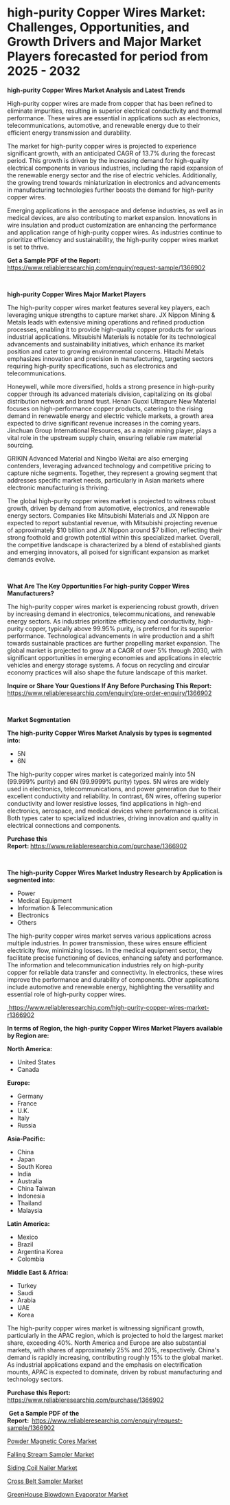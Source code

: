 <p><h1>high-purity Copper Wires Market: Challenges, Opportunities, and Growth Drivers and Major Market Players forecasted for period from 2025 - 2032</h1></p><p><strong>high-purity Copper Wires Market Analysis and Latest Trends</strong></p>
<p><p>High-purity copper wires are made from copper that has been refined to eliminate impurities, resulting in superior electrical conductivity and thermal performance. These wires are essential in applications such as electronics, telecommunications, automotive, and renewable energy due to their efficient energy transmission and durability. </p><p>The market for high-purity copper wires is projected to experience significant growth, with an anticipated CAGR of 13.7% during the forecast period. This growth is driven by the increasing demand for high-quality electrical components in various industries, including the rapid expansion of the renewable energy sector and the rise of electric vehicles. Additionally, the growing trend towards miniaturization in electronics and advancements in manufacturing technologies further boosts the demand for high-purity copper wires.</p><p>Emerging applications in the aerospace and defense industries, as well as in medical devices, are also contributing to market expansion. Innovations in wire insulation and product customization are enhancing the performance and application range of high-purity copper wires. As industries continue to prioritize efficiency and sustainability, the high-purity copper wires market is set to thrive.</p></p>
<p><strong>Get a Sample PDF of the Report:&nbsp;</strong> <a href="https://www.reliableresearchiq.com/enquiry/request-sample/1366902?utm_campaign=2840&utm_medium=2&utm_source=Github&utm_content=ia&utm_term=22032025&utm_id=high-purity-copper-wires">https://www.reliableresearchiq.com/enquiry/request-sample/1366902</a></p>
<p>&nbsp;</p>
<p><strong>high-purity Copper Wires Major Market Players</strong></p>
<p><p>The high-purity copper wires market features several key players, each leveraging unique strengths to capture market share. JX Nippon Mining & Metals leads with extensive mining operations and refined production processes, enabling it to provide high-quality copper products for various industrial applications. Mitsubishi Materials is notable for its technological advancements and sustainability initiatives, which enhance its market position and cater to growing environmental concerns. Hitachi Metals emphasizes innovation and precision in manufacturing, targeting sectors requiring high-purity specifications, such as electronics and telecommunications.</p><p>Honeywell, while more diversified, holds a strong presence in high-purity copper through its advanced materials division, capitalizing on its global distribution network and brand trust. Henan Guoxi Ultrapure New Material focuses on high-performance copper products, catering to the rising demand in renewable energy and electric vehicle markets, a growth area expected to drive significant revenue increases in the coming years. Jinchuan Group International Resources, as a major mining player, plays a vital role in the upstream supply chain, ensuring reliable raw material sourcing.</p><p>GRIKIN Advanced Material and Ningbo Weitai are also emerging contenders, leveraging advanced technology and competitive pricing to capture niche segments. Together, they represent a growing segment that addresses specific market needs, particularly in Asian markets where electronic manufacturing is thriving.</p><p>The global high-purity copper wires market is projected to witness robust growth, driven by demand from automotive, electronics, and renewable energy sectors. Companies like Mitsubishi Materials and JX Nippon are expected to report substantial revenue, with Mitsubishi projecting revenue of approximately $10 billion and JX Nippon around $7 billion, reflecting their strong foothold and growth potential within this specialized market. Overall, the competitive landscape is characterized by a blend of established giants and emerging innovators, all poised for significant expansion as market demands evolve.</p></p>
<p>&nbsp;</p>
<p><strong>What Are The Key Opportunities For high-purity Copper Wires Manufacturers?</strong></p>
<p><p>The high-purity copper wires market is experiencing robust growth, driven by increasing demand in electronics, telecommunications, and renewable energy sectors. As industries prioritize efficiency and conductivity, high-purity copper, typically above 99.95% purity, is preferred for its superior performance. Technological advancements in wire production and a shift towards sustainable practices are further propelling market expansion. The global market is projected to grow at a CAGR of over 5% through 2030, with significant opportunities in emerging economies and applications in electric vehicles and energy storage systems. A focus on recycling and circular economy practices will also shape the future landscape of this market.</p></p>
<p><strong>Inquire or Share Your Questions If Any Before Purchasing This Report:</strong> <a href="https://www.reliableresearchiq.com/enquiry/pre-order-enquiry/1366902?utm_campaign=2840&utm_medium=2&utm_source=Github&utm_content=ia&utm_term=22032025&utm_id=high-purity-copper-wires">https://www.reliableresearchiq.com/enquiry/pre-order-enquiry/1366902</a></p>
<p>&nbsp;</p>
<p><strong>Market Segmentation</strong></p>
<p><strong>The high-purity Copper Wires Market Analysis by types is segmented into:</strong></p>
<p><ul><li>5N</li><li>6N</li></ul></p>
<p><p>The high-purity copper wires market is categorized mainly into 5N (99.999% purity) and 6N (99.9999% purity) types. 5N wires are widely used in electronics, telecommunications, and power generation due to their excellent conductivity and reliability. In contrast, 6N wires, offering superior conductivity and lower resistive losses, find applications in high-end electronics, aerospace, and medical devices where performance is critical. Both types cater to specialized industries, driving innovation and quality in electrical connections and components.</p></p>
<p><strong>Purchase this Report:&nbsp;</strong><a href="https://www.reliableresearchiq.com/purchase/1366902?utm_campaign=2840&utm_medium=2&utm_source=Github&utm_content=ia&utm_term=22032025&utm_id=high-purity-copper-wires">https://www.reliableresearchiq.com/purchase/1366902</a></p>
<p>&nbsp;</p>
<p><strong>The high-purity Copper Wires Market Industry Research by Application is segmented into:</strong></p>
<p><ul><li>Power</li><li>Medical Equipment</li><li>Information & Telecommunication</li><li>Electronics</li><li>Others</li></ul></p>
<p><p>The high-purity copper wires market serves various applications across multiple industries. In power transmission, these wires ensure efficient electricity flow, minimizing losses. In the medical equipment sector, they facilitate precise functioning of devices, enhancing safety and performance. The information and telecommunication industries rely on high-purity copper for reliable data transfer and connectivity. In electronics, these wires improve the performance and durability of components. Other applications include automotive and renewable energy, highlighting the versatility and essential role of high-purity copper wires.</p></p>
<p><a href="https://www.reliableresearchiq.com/high-purity-copper-wires-market-r1366902?utm_campaign=2840&utm_medium=2&utm_source=Github&utm_content=ia&utm_term=22032025&utm_id=high-purity-copper-wires">&nbsp;https://www.reliableresearchiq.com/high-purity-copper-wires-market-r1366902</a></p>
<p><strong>In terms of Region, the high-purity Copper Wires Market Players available by Region are:</strong></p>
<p>
    <p> <strong> North America: </strong>
        <ul>
            <li>United States</li>
            <li>Canada</li>
        </ul>
        </p> 
    <p> <strong> Europe: </strong>
        <ul>
            <li>Germany</li>
            <li>France</li>
            <li>U.K.</li>
            <li>Italy</li>
            <li>Russia</li>
        </ul>
        </p> 
    <p> <strong> Asia-Pacific: </strong>
        <ul>
            <li>China</li>
            <li>Japan</li>
            <li>South Korea</li>
            <li>India</li>
            <li>Australia</li>
            <li>China Taiwan</li>
            <li>Indonesia</li>
            <li>Thailand</li>
            <li>Malaysia</li>
        </ul>
        </p> 
    <p> <strong> Latin America: </strong>
        <ul>
            <li>Mexico</li>
            <li>Brazil</li>
            <li>Argentina Korea</li>
            <li>Colombia</li>
        </ul>
        </p> 
    <p> <strong> Middle East & Africa: </strong>
        <ul>
            <li>Turkey</li>
            <li>Saudi</li>
            <li>Arabia</li>
            <li>UAE</li>
            <li>Korea</li>
        </ul>
    </p>
    </p>
<p><p>The high-purity copper wires market is witnessing significant growth, particularly in the APAC region, which is projected to hold the largest market share, exceeding 40%. North America and Europe are also substantial markets, with shares of approximately 25% and 20%, respectively. China's demand is rapidly increasing, contributing roughly 15% to the global market. As industrial applications expand and the emphasis on electrification mounts, APAC is expected to dominate, driven by robust manufacturing and technology sectors.</p></p>
<p><strong>Purchase this Report: </strong><a href="https://www.reliableresearchiq.com/purchase/1366902?utm_campaign=2840&utm_medium=2&utm_source=Github&utm_content=ia&utm_term=22032025&utm_id=high-purity-copper-wires">https://www.reliableresearchiq.com/purchase/1366902</a></p>
<p>&nbsp;<strong>Get a Sample PDF of the Report:&nbsp;&nbsp;</strong><a href="https://www.reliableresearchiq.com/enquiry/request-sample/1366902?utm_campaign=2840&utm_medium=2&utm_source=Github&utm_content=ia&utm_term=22032025&utm_id=high-purity-copper-wires">https://www.reliableresearchiq.com/enquiry/request-sample/1366902</a></p>
<p><strong></strong></p>
<p><p><a href="https://github.com/tszkintruca/Market-Research-Report-List-1/blob/main/powder-magnetic-cores-market.md?utm_campaign=2840&utm_medium=2&utm_source=Github&utm_content=ia&utm_term=22032025&utm_id=high-purity-copper-wires">Powder Magnetic Cores Market</a></p><p><a href="https://www.linkedin.com/pulse/comprehensive-falling-stream-sampler-market-report-360-degree-z20me?utm_campaign=2840&utm_medium=2&utm_source=Github&utm_content=ia&utm_term=22032025&utm_id=high-purity-copper-wires">Falling Stream Sampler Market</a></p><p><a href="https://www.linkedin.com/pulse/insightful-siding-coil-nailer-market-size-expected-cagr-fdhme?utm_campaign=2840&utm_medium=2&utm_source=Github&utm_content=ia&utm_term=22032025&utm_id=high-purity-copper-wires">Siding Coil Nailer Market</a></p><p><a href="https://www.linkedin.com/pulse/comprehensive-analysis-cross-belt-sampler-market-projected-rlk7e?utm_campaign=2840&utm_medium=2&utm_source=Github&utm_content=ia&utm_term=22032025&utm_id=high-purity-copper-wires">Cross Belt Sampler Market</a></p><p><a href="https://www.linkedin.com/pulse/greenhouse-blowdown-evaporator-industry-sector-new-technologies-dtqbe?utm_campaign=2840&utm_medium=2&utm_source=Github&utm_content=ia&utm_term=22032025&utm_id=high-purity-copper-wires">GreenHouse Blowdown Evaporator Market</a></p></p>